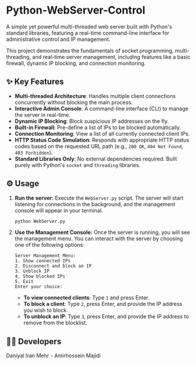 # Python-WebServer-Control

A simple yet powerful multi-threaded web server built with Python's standard libraries, featuring a real-time command-line interface for administrative control and IP management.

This project demonstrates the fundamentals of socket programming, multi-threading, and real-time server management, including features like a basic firewall, dynamic IP blocking, and connection monitoring.

## ✨ Key Features

- **Multi-threaded Architecture**: Handles multiple client connections concurrently without blocking the main process.
- **Interactive Admin Console**: A command-line interface (CLI) to manage the server in real-time.
- **Dynamic IP Blocking**: Block suspicious IP addresses on the fly.
- **Built-in Firewall**: Pre-define a list of IPs to be blocked automatically.
- **Connection Monitoring**: View a list of all currently connected client IPs.
- **HTTP Status Code Simulation**: Responds with appropriate HTTP status codes based on the requested URL path (e.g., `200 OK`, `404 Not Found`, `403 Forbidden`).
- **Standard Libraries Only**: No external dependencies required. Built purely with Python's `socket` and `threading` libraries.

## ⚙️ Usage

1.  **Run the server:**
    Execute the `WebServer.py` script. The server will start listening for connections in the background, and the management console will appear in your terminal.

    ```sh
    python WebServer.py
    ```

2.  **Use the Management Console:**
    Once the server is running, you will see the management menu. You can interact with the server by choosing one of the following options:

    ```
    Server Management Menu:
    1. Show connected IPs
    2. Disconnect and block an IP
    3. Unblock IP
    4. Show blocked IPs
    5. Exit
    Enter your choice:
    ```

    - **To view connected clients**: Type `1` and press Enter.
    - **To block a client**: Type `2`, press Enter, and provide the IP address you wish to block.
    - **To unblock an IP**: Type `3`, press Enter, and provide the IP address to remove from the blocklist.
  
## 👨‍💻 Developers
Daniyal Iran Mehr - Amirhossein Majidi
